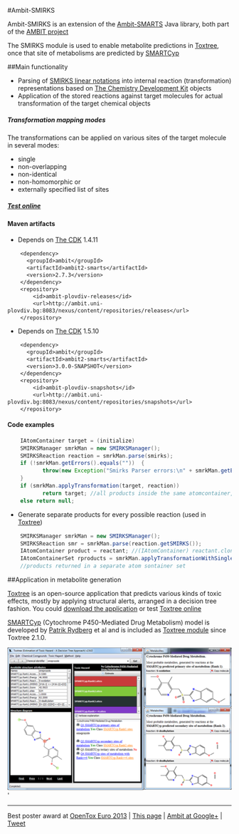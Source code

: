 #Ambit-SMIRKS

Ambit-SMIRKS is an extension of the [Ambit-SMARTS](http://onlinelibrary.wiley.com/doi/10.1002/minf.201100028/abstract) Java library, both part of the [AMBIT project](http://ambit.sf.net)

The SMIRKS module is used to enable metabolite predictions in [Toxtree](http://toxtree.sourceforge.net),
once that site of metabolisms are predicted by [SMARTCyp](http://www.farma.ku.dk/smartcyp/)

##Main functionality

* Parsing of [SMIRKS linear notations](http://www.daylight.com/dayhtml_tutorials/languages/smirks/) into internal reaction (transformation) representations based on [The Chemistry Development Kit](http://cdk.sf.net) objects 
* Application of the stored reactions against target molecules for actual transformation of the target chemical objects 

##### Transformation mapping modes

The transformations can be applied on various sites of the target molecule in several modes: 
* single 
* non-overlapping 
* non-identical
* non-homomorphic or
* externally specified list of sites

##### [Test online](https://apps.ideaconsult.net/data/depict/reaction?search=c1ccccc1&smirks=%5Bc%3A1%5D%5BH%3A2%5D%3E%3E%5Bc%3A1%5D%5BO%5D%5BH%3A2%5D)

#### Maven artifacts

* Depends on [The CDK](http://cdk.sf.net) 1.4.11 
 
````
    <dependency>
      <groupId>ambit</groupId>
      <artifactId>ambit2-smarts</artifactId>
      <version>2.7.3</version>
    </dependency>
    <repository>
        <id>ambit-plovdiv-releases</id>
        <url>http://ambit.uni-plovdiv.bg:8083/nexus/content/repositories/releases</url>
    </repository> 
````

* Depends on [The CDK](http://cdk.sf.net) 1.5.10

````
    <dependency>
      <groupId>ambit</groupId>
      <artifactId>ambit2-smarts</artifactId>
      <version>3.0.0-SNAPSHOT</version>
    </dependency>
    <repository>
        <id>ambit-plovdiv-snapshots</id>
        <url>http://ambit.uni-plovdiv.bg:8083/nexus/content/repositories/snapshots</url>
    </repository>
````

#### Code examples

```java
    IAtomContainer target = (initialize)
    SMIRKSManager smrkMan = new SMIRKSManager();
    SMIRKSReaction reaction = smrkMan.parse(smirks);
    if (!smrkMan.getErrors().equals(""))  {
           throw(new Exception("Smirks Parser errors:\n" + smrkMan.getErrors()));
    }
    if (smrkMan.applyTransformation(target, reaction)) 
           return target; //all products inside the same atomcontainer, could be disconnected
    else return null;
```
* Generate separate products for every possible reaction (used in [Toxtree](http://toxtree.sf.net/smartcyp.html))

```java
    SMIRKSManager smrkMan = new SMIRKSManager();
    SMIRKSReaction smr = smrkMan.parse(reaction.getSMIRKS());
    IAtomContainer product = reactant; //(IAtomContainer) reactant.clone();
    IAtomContainerSet rproducts = smrkMan.applyTransformationWithSingleCopyForEachPos(product, null, smr);
    //products returned in a separate atom sontainer set
```

##Application in metabolite generation

[Toxtree](http://toxtree.sf.net) is an open-source application that predicts various kinds of toxic effects, mostly by applying structural alerts, arranged in a decision tree fashion.
You could [download the application](http://toxtree.sourceforge.net/download.html) or test [Toxtree online](http://toxtree.sourceforge.net/predict?search=omeprazole)

[SMARTCyp](http://www.farma.ku.dk/smartcyp/) (Cytochrome P450-Mediated Drug Metabolism) model is developed by [Patrik Rydberg](https://plus.google.com/108819997902788567005) et al and is included as [Toxtree module](http://toxtree.sourceforge.net/smartcyp.html) since Toxtree 2.1.0. 

<img src='toxtree-metabolites.png'>'

---

Best poster award at [OpenTox Euro 2013](http://www.opentox.org/meet/opentoxeu2013/opentoxeuro13awards) |
[This page](http://tinyurl.com/ambitsmirks) | [Ambit at Google+](https://plus.google.com/b/116849658963631645389/116849658963631645389/posts) |
<a href="https://twitter.com/share" class="twitter-share-button" data-via="10705013" data-related="10705013" data-count="none" data-hashtags="ambit,smirks,metabolism,oteu13,opentox">Tweet</a>
